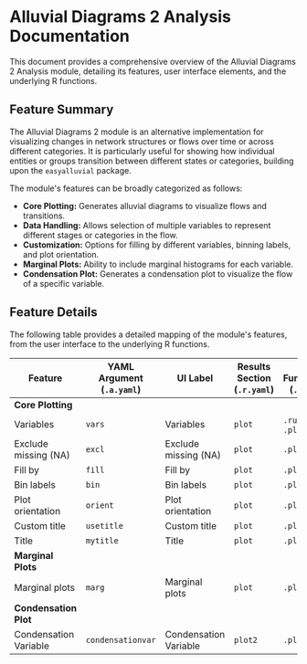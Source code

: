 # Alluvial Diagrams 2 Analysis Documentation

This document provides a comprehensive overview of the Alluvial Diagrams 2 Analysis module, detailing its features, user interface elements, and the underlying R functions.

## Feature Summary

The Alluvial Diagrams 2 module is an alternative implementation for visualizing changes in network structures or flows over time or across different categories. It is particularly useful for showing how individual entities or groups transition between different states or categories, building upon the `easyalluvial` package.

The module's features can be broadly categorized as follows:

*   **Core Plotting:** Generates alluvial diagrams to visualize flows and transitions.
*   **Data Handling:** Allows selection of multiple variables to represent different stages or categories in the flow.
*   **Customization:** Options for filling by different variables, binning labels, and plot orientation.
*   **Marginal Plots:** Ability to include marginal histograms for each variable.
*   **Condensation Plot:** Generates a condensation plot to visualize the flow of a specific variable.

## Feature Details

The following table provides a detailed mapping of the module's features, from the user interface to the underlying R functions.

| Feature                          | YAML Argument (`.a.yaml`)      | UI Label                               | Results Section (`.r.yaml`)         | R Function (`.b.R`)                  |
| -------------------------------- | ------------------------------ | -------------------------------------- | ----------------------------------- | ------------------------------------ |
| **Core Plotting**                |                                |                                        |                                     |                                      |
| Variables                        | `vars`                         | Variables                              | `plot`                              | `.run`, `.plot`                      |
| Exclude missing (NA)             | `excl`                         | Exclude missing (NA)                   | `plot`                              | `.plot`                              |
| Fill by                          | `fill`                         | Fill by                                | `plot`                              | `.plot`                              |
| Bin labels                       | `bin`                          | Bin labels                             | `plot`                              | `.plot`                              |
| Plot orientation                 | `orient`                       | Plot orientation                       | `plot`                              | `.plot`                              |
| Custom title                     | `usetitle`                     | Custom title                           | `plot`                              | `.plot`                              |
| Title                            | `mytitle`                      | Title                                  | `plot`                              | `.plot`                              |
| **Marginal Plots**               |                                |                                        |                                     |                                      |
| Marginal plots                   | `marg`                         | Marginal plots                         | `plot`                              | `.plot`                              |
| **Condensation Plot**            |                                |                                        |                                     |                                      |
| Condensation Variable            | `condensationvar`              | Condensation Variable                  | `plot2`                             | `.plot2`                             |
